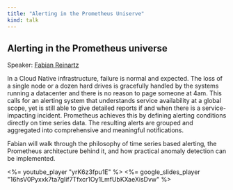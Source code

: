 ```yaml
---
title: "Alerting in the Prometheus Uniserve"
kind: talk
---
```


## Alerting in the Prometheus universe

Speaker: [Fabian Reinartz](/2016-berlin/speakers/fabian-reinartz/)

In a Cloud Native infrastructure, failure is normal and expected. The loss of a
single node or a dozen hard drives is gracefully handled by the systems running
a datacenter and there is no reason to page someone at 4am.
This calls for an alerting system that understands service availability at a global
scope, yet is still able to give detailed reports if and when there is a service-impacting
incident. Prometheus achieves this by defining alerting conditions directly on time
series data. The resulting alerts are grouped and aggregated into comprehensive and
meaningful notifications.

Fabian will walk through the philosophy of time series based alerting, the Prometheus
architecture behind it, and how practical anomaly detection can be implemented.

<%= youtube_player "yrK6z3fpu1E" %>
<%= google_slides_player "16hsV0Pyxxk7ta7gIif7Tfxcr1Oy1LmfUbKXaeXisDvw" %>
